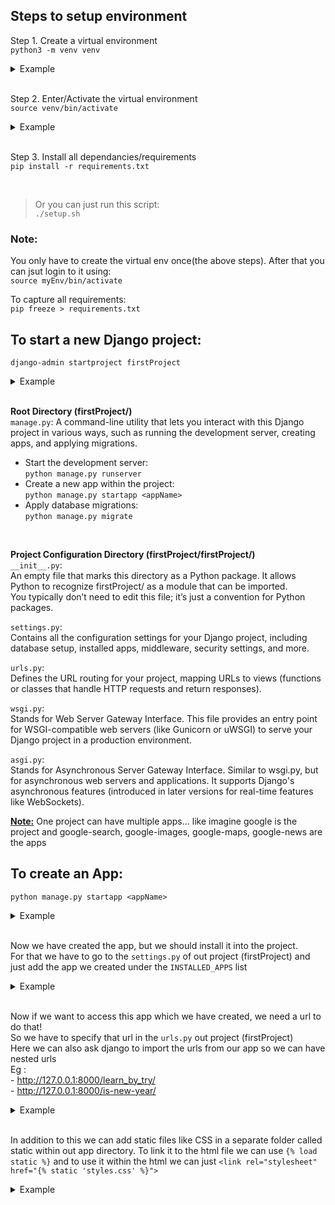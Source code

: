 ## Steps to setup environment
Step 1. Create a virtual environment<br>
`python3 -m venv venv`
<details>
<summary>Example</summary>

    ssharan@ssharan-mbp Django % python3 -m venv myEnv
    ssharan@ssharan-mbp Django % ls
    myEnv
</details>

<br>

Step 2. Enter/Activate the virtual environment<br>
`source venv/bin/activate`
<details>
<summary>Example</summary>

    ssharan@ssharan-mbp Django % source myEnv/bin/activate
    (myEnv) ssharan@ssharan-mbp Django % 

    source venv/bin/activate  # On macOS/Linux
    venv\Scripts\activate     # On Windows

</details>

<br>

Step 3. Install all dependancies/requirements<br>
`pip install -r requirements.txt`

<br>

> Or you can just run this script:<br>
`./setup.sh`


### Note:
You only have to create the virtual env once(the above steps). After that you can jsut login to it using:<br>`source myEnv/bin/activate`

To capture all requirements:<br>
`pip freeze > requirements.txt`


## To start a new Django project:<br>
`django-admin startproject firstProject`
<details>
<summary>Example</summary>

    (myEnv) ssharan@ssharan-mbp Django % django-admin startproject firstProject
    (myEnv) ssharan@ssharan-mbp Django % cd firstProject 
    (myEnv) ssharan@ssharan-mbp firstProject % ls
    firstProject    manage.py
    (myEnv) ssharan@ssharan-mbp firstProject % tree
    .
    ├── firstProject
    │   ├── __init__.py
    │   ├── asgi.py
    │   ├── settings.py
    │   ├── urls.py
    │   └── wsgi.py
    └── manage.py

    2 directories, 6 files
</details>

<br>

<b>Root Directory (firstProject/)</b><br>
`manage.py`: A command-line utility that lets you interact with this Django project in various ways, such as running the development server, creating apps, and applying migrations.
- Start the development server:<br>
`python manage.py runserver`<br>
- Create a new app within the project:<br>
`python manage.py startapp <appName>`<br>
- Apply database migrations:<br>
`python manage.py migrate`<br>
<br>

<b>Project Configuration Directory (firstProject/firstProject/)</b><br>
`__init__.py`: <br>
An empty file that marks this directory as a Python package. It allows Python to recognize firstProject/ as a module that can be imported.<br>
You typically don’t need to edit this file; it’s just a convention for Python packages.

`settings.py`: <br>
Contains all the configuration settings for your Django project, including database setup, installed apps, middleware, security settings, and more.

`urls.py`: <br>
Defines the URL routing for your project, mapping URLs to views (functions or classes that handle HTTP requests and return responses).

`wsgi.py`: <br>
Stands for Web Server Gateway Interface. This file provides an entry point for WSGI-compatible web servers (like Gunicorn or uWSGI) to serve your Django project in a production environment.

`asgi.py`: <br>
Stands for Asynchronous Server Gateway Interface. Similar to wsgi.py, but for asynchronous web servers and applications. It supports Django's asynchronous features (introduced in later versions for real-time features like WebSockets).

<u><b>Note:</b></u> One project can have multiple apps... like imagine google is the project and google-search, google-images, google-maps, google-news are the apps

##   To create an App:<br>
`python manage.py startapp <appName>`
<details>
<summary>Example</summary>

    (myEnv) ssharan@ssharan-mbp firstProject % python manage.py startapp learn_by_try 
    (myEnv) ssharan@ssharan-mbp firstProject % cd learn_by_try 
    (myEnv) ssharan@ssharan-mbp learn_by_try % tree
    .
    ├── __init__.py
    ├── admin.py
    ├── apps.py
    ├── migrations
    │   └── __init__.py
    ├── models.py
    ├── tests.py
    └── views.py

    2 directories, 7 files
</details>

<br>

Now we have created the app, but we should install it into the project. <br>
For that we have to go to the `settings.py` of out project (firstProject) and just add the app we created under the `INSTALLED_APPS` list
<details>
<summary>Example</summary>

       INSTALLED_APPS = [
    +       'learn_by_try',
            'django.contrib.admin',
            'django.contrib.auth',
            'django.contrib.contenttypes',
            'django.contrib.sessions',
            'django.contrib.messages',
            'django.contrib.staticfiles',
        ]
</details>

<br>

Now if we want to access this app which we have created, we need a url to do that!<br>
So we have to specify that url in the `urls.py` out project (firstProject)<br>
Here we can also ask django to import the urls from our app so we can have nested urls<br>
Eg : <br>
    - http://127.0.0.1:8000/learn_by_try/ <br>
    - http://127.0.0.1:8000/is-new-year/<br>
<details>
<summary>Example</summary>

        from django.contrib import admin
        from django.urls import include, path

        urlpatterns = [
            path('admin/', admin.site.urls),
    +       path('learn_by_try/', include('learn_by_try.urls')),
    +       path('is-new-year/', include('newyear.urls')),
        ]
</details>

<br>

In addition to this we can add static files like CSS in a separate folder called static within out app directory. To link it to the html file we can use `{% load static %}` and to use it within the html we can just `<link rel="stylesheet" href="{% static 'styles.css' %}">`

<details>
<summary>Example</summary>
 
     myEnvssharan@ssharan-mbp newyear % tree
     .
     ├── __init__.py
     ├── __pycache__
     │   ├── __init__.cpython-313.pyc
     │   ├── admin.cpython-313.pyc
     │   ├── apps.cpython-313.pyc
     │   ├── models.cpython-313.pyc
     │   ├── urls.cpython-313.pyc
     │   └── views.cpython-313.pyc
     ├── admin.py
     ├── apps.py
     ├── migrations
     │   ├── __init__.py
     │   └── __pycache__
     │       └── __init__.cpython-313.pyc
     ├── models.py
+    ├── static
     │   └── styles.css
     ├── templates
     │   ├── daysToNY.html
     │   └── isnewyear.html
     ├── tests.py
     ├── urls.py
     └── views.py
 
     6 directories, 18 files
</details>